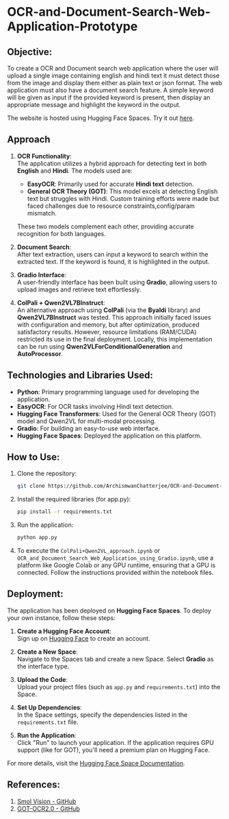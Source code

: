 
# OCR-and-Document-Search-Web-Application-Prototype

## Objective:
To create a OCR and Document search web application where the user will upload a single image containing english and hindi text it must detect those from the image and display them either as plain text or json format. The web
application must also have a document search feature. A simple keyword will be given as input if the provided keyword is present, then display an appropriate message and highlight the keyword in the output.

The website is hosted using Hugging Face Spaces. Try it out [here](https://huggingface.co/spaces/Arch10/OCR).

## Approach

1. **OCR Functionality**:  
   The application utilizes a hybrid approach for detecting text in both **English** and **Hindi**. The models used are:
   - **EasyOCR**: Primarily used for accurate **Hindi text** detection.
   - **General OCR Theory (GOT)**: This model excels at detecting English text but struggles with Hindi. Custom training efforts were made but faced challenges due to resource constraints,config/param mismatch. 

   These two models complement each other, providing accurate recognition for both languages.

2. **Document Search**:  
   After text extraction, users can input a keyword to search within the extracted text. If the keyword is found, it is highlighted in the output.

3. **Gradio Interface**:  
   A user-friendly interface has been built using **Gradio**, allowing users to upload images and retrieve text effortlessly.

4. **ColPali + Qwen2VL7BInstruct**:  
   An alternative approach using **ColPali** (via the **Byaldi** library) and **Qwen2VL7BInstruct** was tested. This approach initially faced issues with configuration and memory, but after optimization, produced satisfactory results. However, resource limitations (RAM/CUDA) restricted its use in the final deployment. Locally, this implementation can be run using **Qwen2VLForConditionalGeneration** and **AutoProcessor**.

## Technologies and Libraries Used:

- **Python**: Primary programming language used for developing the application.
- **EasyOCR**: For OCR tasks involving Hindi text detection.
- **Hugging Face Transformers**: Used for the General OCR Theory (GOT) model and Qwen2VL for multi-modal processing.
- **Gradio**: For building an easy-to-use web interface.
- **Hugging Face Spaces**: Deployed the application on this platform.

## How to Use:

1. Clone the repository:
    ```sh
    git clone https://github.com/ArchismwanChatterjee/OCR-and-Document-Search-Web-Application-Prototype.git
    ```
2. Install the required libraries (for app.py):
   ```sh
   pip install -r requirements.txt
   ```
3. Run the application:
   ```sh
   python app.py
   ```
4. To execute the `ColPali+Qwen2VL_approach.ipynb` or `OCR_and_Document_Search_Web_Application_using_Gradio.ipynb`, use a platform like Google Colab or any GPU runtime, ensuring that a GPU is connected. Follow the instructions provided within the notebook files.

## Deployment:

The application has been deployed on **Hugging Face Spaces**. To deploy your own instance, follow these steps:

1. **Create a Hugging Face Account**:  
   Sign up on [Hugging Face](https://huggingface.co/join) to create an account.

2. **Create a New Space**:  
   Navigate to the Spaces tab and create a new Space. Select **Gradio** as the interface type.

3. **Upload the Code**:  
   Upload your project files (such as `app.py` and `requirements.txt`) into the Space.

4. **Set Up Dependencies**:  
   In the Space settings, specify the dependencies listed in the `requirements.txt` file.

5. **Run the Application**:  
   Click "Run" to launch your application. If the application requires GPU support (like for GOT), you'll need a premium plan on Hugging Face.

For more details, visit the [Hugging Face Space Documentation](https://huggingface.co/docs/spaces).

## References:

1. [Smol Vision - GitHub](https://github.com/merveenoyan/smol-vision)
2. [GOT-OCR2.0 - GitHub](https://github.com/Ucas-HaoranWei/GOT-OCR2.0)
